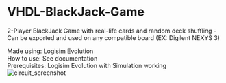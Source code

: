 # VHDL-BlackJack-Game
2-Player BlackJack Game with real-life cards and random deck shuffling - Can be exported and used on any compatible board (EX: Digilent NEXYS 3)

Made using: Logisim Evolution\
How to use: See documentation \
Prerequisites: Logisim Evolution with Simulation working\
![circuit_screenshot](https://github.com/embdarius/VHDL-BlackJack-Game/assets/150078722/bd1c21af-0971-45ef-aa0a-22c4f3dae0e5)
